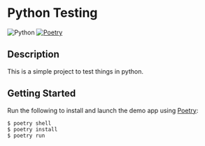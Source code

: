 # Python Testing

![Python](https://img.shields.io/badge/Python-v3.12-blue.svg?logo=python&longCache=true&logoColor=white&colorB=5e81ac&style=flat-square&colorA=4c566a)
[![Poetry](https://img.shields.io/endpoint?url=https://python-poetry.org/badge/v0.json)](https://python-poetry.org/)
## Description
This is a simple project to test things in python.

## Getting Started

Run the following to install and launch the demo app using [Poetry](https://python-poetry.org/):

```shell
$ poetry shell
$ poetry install
$ poetry run
```